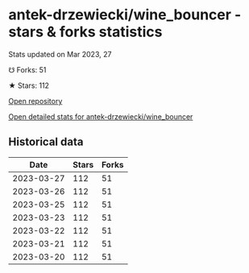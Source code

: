 # antek-drzewiecki/wine_bouncer - stars & forks statistics

Stats updated on Mar 2023, 27

☋ Forks: 51

★ Stars: 112

[Open repository](https://github.com/antek-drzewiecki/wine_bouncer)

[Open detailed stats for antek-drzewiecki/wine_bouncer](https://reviewgithub.com/rep/antek-drzewiecki/wine_bouncer)

## Historical data
| Date | Stars | Forks |
|------|-------|-------|
| 2023-03-27 | 112 | 51 | 
| 2023-03-26 | 112 | 51 | 
| 2023-03-25 | 112 | 51 | 
| 2023-03-23 | 112 | 51 | 
| 2023-03-22 | 112 | 51 | 
| 2023-03-21 | 112 | 51 | 
| 2023-03-20 | 112 | 51 | 

